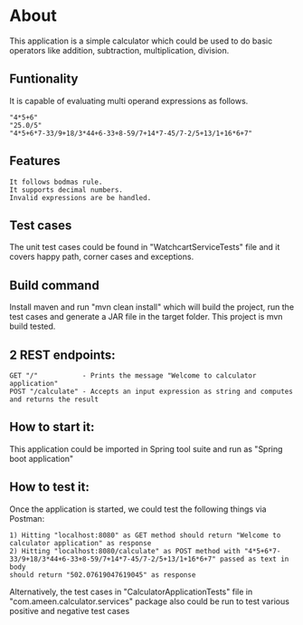 # About

This application is a simple calculator which could be used to do basic operators like addition, subtraction, multiplication, division. 


## Funtionality

It is capable of evaluating multi operand expressions as follows.
```
"4*5+6"
"25.0/5"
"4*5+6*7-33/9+18/3*44+6-33+8-59/7+14*7-45/7-2/5+13/1+16*6+7"
```

## Features

```
It follows bodmas rule. 
It supports decimal numbers.
Invalid expressions are be handled.
```

## Test cases
The unit test cases could be found in "WatchcartServiceTests" file and it covers happy path, corner cases and exceptions.

## Build command
Install maven and run "mvn clean install" which will build the project, run the test cases and generate a JAR file in the target folder. This project is mvn build tested.

## 2 REST endpoints:

```
GET "/"           - Prints the message "Welcome to calculator application"
POST "/calculate" - Accepts an input expression as string and computes and returns the result
```

## How to start it:
This application could be imported in Spring tool suite and run as "Spring boot application"

## How to test it:
Once the application is started, we could test the following things via Postman:
```
1) Hitting "localhost:8080" as GET method should return "Welcome to calculator application" as response
2) Hitting "localhost:8080/calculate" as POST method with "4*5+6*7-33/9+18/3*44+6-33+8-59/7+14*7-45/7-2/5+13/1+16*6+7" passed as text in body 
should return "502.07619047619045" as response
```
Alternatively, the test cases in "CalculatorApplicationTests" file in "com.ameen.calculator.services" package also could be run to test various positive and negative test cases
